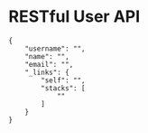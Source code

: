 # RESTful User API

```json5
{
    "username": "",
    "name": "",
    "email": "",
    "_links": {
        "self": "",
        "stacks": [
            ""
        ]
    }
}
```